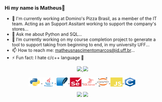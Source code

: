 ### Hi my name is Matheus👋

- 🔭 I'm currently working at Domino's Pizza Brasil, as a member of the IT team. Acting as an Support Assitant working to support the company's stores...
- 💬 Ask me about Python and SQL...
- 🌱 I’m currently working on my course completion project to generate a tool to support taking from beginning to end, in my university UFF...
- 📫 How to reach me: matheusnascimentomarcos@id.uff.br...
- ⚡ Fun fact: I hate c/c++ language 🤣

<div align="center">
  <a href="https://github.com/MatheusNascimentoMarcos">
  <img height="180em" src="https://github-readme-stats.vercel.app/api?username=MatheusNascimentoMarcos&show_icons=true&theme=tokyonight&include_all_commits=true&count_private=true"/>
  <img height="180em" src="https://github-readme-stats.vercel.app/api/top-langs/?username=MatheusNascimentoMarcos&layout=compact&langs_count=7&theme=tokyonight"/>
   <div>
   <div style="display: inline_block"><br>
  <img align="center" alt="MNM-Python" height="30" width="40" src="https://raw.githubusercontent.com/devicons/devicon/master/icons/python/python-original.svg">
  <img align="center" alt="MNM-Java" height="30" width="40" src="https://github.com/devicons/devicon/blob/master/icons/java/java-original.svg">
  <img align="center" alt="MNM-SQLite" height="30" width="40" src="https://github.com/devicons/devicon/blob/master/icons/sqlite/sqlite-original.svg">
  <img align="center" alt="MNM-Slenium" height="30" width="40" src="https://github.com/devicons/devicon/blob/master/icons/selenium/selenium-original.svg">
  <img align="center" alt="MNM-SQLServer" height="30" width="40" src="https://github.com/devicons/devicon/blob/master/icons/microsoftsqlserver/microsoftsqlserver-plain-wordmark.svg">
  <img align="center" alt="MNM-Jupyter" height="30" width="40" src="https://github.com/devicons/devicon/blob/master/icons/jupyter/jupyter-original-wordmark.svg">
  <img align="center" alt="MNM-JavaScript" height="30" width="40" src="https://github.com/devicons/devicon/blob/master/icons/javascript/javascript-plain.svg">
  <img align="center" alt="MNM-C" height="30" width="40" src="https://github.com/devicons/devicon/blob/master/icons/c/c-original.svg">
</div>
   
</div>
<div style="display: inline_block"><br>
  <a href="https://www.instagram.com/matheusnascimentomarcos/" target="_blank"><img src="https://img.shields.io/badge/-Instagram-%23E4405F?style=for-the-badge&logo=instagram&logoColor=white" target="_blank"></a>
  <a href="https://www.linkedin.com/in/matheus-nascimento-b0ab691b6" target="_blank"><img src="https://img.shields.io/badge/-LinkedIn-%230077B5?style=for-the-badge&logo=linkedin&logoColor=white" target="_blank"></a>
